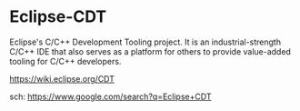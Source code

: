 # Eclipse-CDT
Eclipse's C/C++ Development Tooling project. It is an industrial-strength C/C++ IDE that also serves as a platform for others to provide value-added tooling for C/C++ developers.

https://wiki.eclipse.org/CDT


sch: https://www.google.com/search?q=Eclipse+CDT

